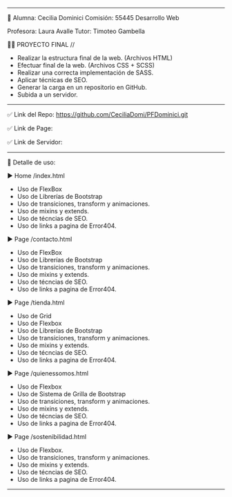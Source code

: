 
--------------------------------------------------

👩 Alumna: Cecilia Dominici 
Comisión: 55445
Desarrollo Web

Profesora: Laura Avalle
Tutor: Timoteo Gambella

👩‍💻 PROYECTO FINAL //
+ Realizar la estructura final de la web. (Archivos HTML)
+ Efectuar final de la web. (Archivos CSS + SCSS)
+ Realizar una correcta implementación de SASS.
+ Aplicar técnicas de SEO.
+ Generar la carga en un repositorio en GitHub.
+ Subida a un servidor.

---------------------------------------------------

✅ Link del Repo:  https://github.com/CeciliaDomi/PFDominici.git

✅ Link de Page: 

✅ Link de Servidor:


---------------------------------------------------

🔎 Detalle de uso:

▶ Home /index.html
- Uso de FlexBox
- Uso de Librerías de Bootstrap
- Uso de transiciones, transform y animaciones.
- Uso de mixins y extends.
- Uso de técncias de SEO.
- Uso de links a pagina de Error404.


▶ Page /contacto.html
- Uso de FlexBox
- Uso de Librerías de Bootstrap
- Uso de transiciones, transform y animaciones.
- Uso de mixins y extends.
- Uso de técncias de SEO.
- Uso de links a pagina de Error404.

▶ Page /tienda.html
- Uso de Grid
- Uso de Flexbox
- Uso de Librerías de Bootstrap
- Uso de transiciones, transform y animaciones.
- Uso de mixins y extends.
- Uso de técncias de SEO.
- Uso de links a pagina de Error404.

▶ Page /quienessomos.html
- Uso de Flexbox
- Uso de Sistema de Grilla de Bootstrap
- Uso de transiciones, transform y animaciones.
- Uso de mixins y extends.
- Uso de técncias de SEO.
- Uso de links a pagina de Error404.

▶ Page /sostenibilidad.html
- Uso de Flexbox.
- Uso de transiciones, transform y animaciones.
- Uso de mixins y extends.
- Uso de técncias de SEO.
- Uso de links a pagina de Error404.

---------------------------------------------------
